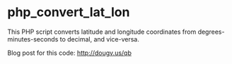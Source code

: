 php_convert_lat_lon
===================

This PHP script converts latitude and longitude coordinates from degrees-minutes-seconds to decimal, and vice-versa.

Blog post for this code: http://dougv.us/qb
